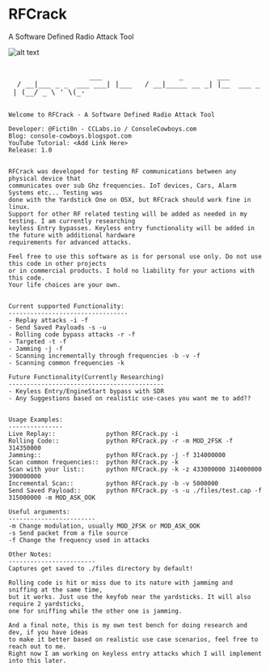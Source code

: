 # RFCrack
A Software Defined Radio Attack Tool

![alt text](http://cclabs.io/img/CCLABS_Black.png)
     
 <pre>   
                   ___                  _        ___            _                  
  / __|___ _ _  ___ ___| |___   / __|_____ __ _| |__  ___ _  _ ___ 
 | (__/ _ \ ' \(_-</ _ \ / -_) | (__/ _ \ V  V / '_ \/ _ \ || (_-< 
  \___\___/_||_/__/\___/_\___|  \___\___/\_/\_/|_.__/\___/\_, /__/ 
                                                          |__/   
            ___ ___ ___             _   
      ___  | _ \ __/ __|_ _ __ _ __| |__
     |___| |   / _| (__| '_/ _` / _| / /
           |_|_\_| \___|_| \__,_\__|_\_\
  </pre>  
  
  
                                
    Welcome to RFCrack - A Software Defined Radio Attack Tool 
  
    Developer: @Ficti0n - CCLabs.io / ConsoleCowboys.com
    Blog: console-cowboys.blogspot.com
    YouTube Tutorial: <Add Link Here> 
    Release: 1.0 


    RFCrack was developed for testing RF communications between any physical device that 
    communicates over sub Ghz frequencies. IoT devices, Cars, Alarm Systems etc... Testing was 
    done with the Yardstick One on OSX, but RFCrack should work fine in linux. 
    Support for other RF related testing will be added as needed in my testing. I am currently researching 
    keyless Entry bypasses. Keyless entry functionality will be added in the future with additional hardware 
    requirements for advanced attacks. 
    
    Feel free to use this software as is for personal use only. Do not use this code in other projects 
    or in commercial products. I hold no liability for your actions with this code. 
    Your life choices are your own. 
    

    Current supported Functionality: 
    ---------------------------------
    - Replay attacks -i -f
    - Send Saved Payloads -s -u
    - Rolling code bypass attacks -r -f
    - Targeted -t -f
    - Jamming -j -f
    - Scanning incrementally through frequencies -b -v -f
    - Scanning common frequencies -k

    Future Functionality(Currently Researching)
    -------------------------------------------
    - Keyless Entry/EngineStart bypass with SDR
    - Any Suggestions based on realistic use-cases you want me to add??  


    Usage Examples: 
    ---------------
    Live Replay::              python RFCrack.py -i
    Rolling Code::             python RFCrack.py -r -m MOD_2FSK -f 314350000
    Jamming::                  python RFCrack.py -j -f 314000000
    Scan common frequencies::  python RFCrack.py -k
    Scan with your list::      python RFCrack.py -k -z 433000000 314000000 390000000
    Incremental Scan::         python RFCrack.py -b -v 5000000
    Send Saved Payload::       python RFCrack.py -s -u ./files/test.cap -f 315000000 -m MOD_ASK_OOK

    Useful arguments: 
    ------------------------
    -m Change modulation, usually MOD_2FSK or MOD_ASK_OOK
    -s Send packet from a file source 
    -f Change the frequency used in attacks

    Other Notes:
    ------------------------
    Captures get saved to ./files directory by default!

    Rolling code is hit or miss due to its nature with jamming and sniffing at the same time, 
    but it works. Just use the keyfob near the yardsticks. It will also require 2 yardsticks, 
    one for sniffing while the other one is jamming. 

    And a final note, this is my own test bench for doing research and dev, if you have ideas 
    to make it better based on realistic use case scenarios, feel free to reach out to me. 
    Right now I am working on keyless entry attacks which I will implement into this later.  

